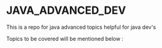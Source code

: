 # JAVA_ADVANCED_DEV
This is a repo for java advanced topics helpful for java dev's

Topics to be covered will be mentioned below : 
